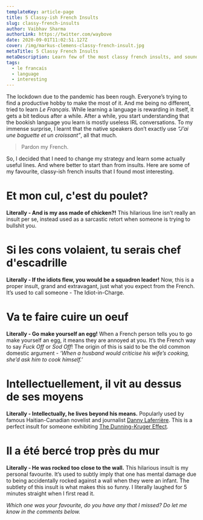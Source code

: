 ```yaml
---
templateKey: article-page
title: 5 Classy-ish French Insults
slug: classy-french-insults
author: Vaibhav Sharma
authorLink: https://twitter.com/waybove
date: 2020-09-01T11:02:51.127Z
cover: /img/markus-clemens-classy-french-insult.jpg
metaTitle: 5 Classy French Insults
metaDescription: Learn few of the most classy french insults, and sound like a true Gentleman.
tags:
  - le francais
  - language
  - interesting
---
```

The lockdown due to the pandemic has been rough. Everyone’s trying to find a productive hobby to make the most of it. And me being no different, tried to learn *Le Français*. While learning a language is rewarding in itself, it gets a bit tedious after a while. After a while, you start understanding that the bookish language you learn is mostly useless IRL conversations. To my immense surprise, I learnt that the native speakers don’t exactly use *“J’ai une baguette et un croissant”*, all that much.

> Pardon my French.

So, I decided that I need to change my strategy and learn some actually useful lines. And where better to start than from insults. Here are some of my favourite, classy-ish french insults that I found most interesting.

# Et mon cul, c'est du poulet?

**Literally - And is my ass made of chicken?!** This hilarious line isn’t really an insult per se, instead used as a sarcastic retort when someone is trying to bullshit you.

# Si les cons volaient, tu serais chef d'escadrille

**Literally - If the idiots flew, you would be a squadron leader!** Now, this is a proper insult, grand and extravagant, just what you expect from the French. It’s used to call someone - The Idiot-in-Charge.

# Va te faire cuire un oeuf

**Literally - Go make yourself an egg!** When a French person tells you to go make yourself an egg, it means they are annoyed at you. It’s the French way to say *Fuck Off* or *Sod Off*! The origin of this is said to be the old common domestic argument - *‘When a husband would criticise his wife’s cooking, she’d ask him to cook himself.’*

# Intellectuellement, il vit au dessus de ses moyens

**Literally - Intellectually, he lives beyond his means.** Popularly used by famous Haitian-Canadian novelist and journalist [Danny Laferrière](https://en.wikipedia.org/wiki/Dany_Laferri%C3%A8re). This is a perfect insult for someone exhibiting [The Dunning-Kruger Effect](https://en.wikipedia.org/wiki/Dunning%E2%80%93Kruger_effect).

# Il a été bercé trop près du mur

**Literally - He was rocked too close to the wall.** This hilarious insult is my personal favourite. It’s used to subtly imply that one has mental damage due to being accidentally rocked against a wall when they were an infant. The subtlety of this insult is what makes this so funny. I literally laughed for 5 minutes straight when I first read it.

*Which one was your favourite, do you have any that I missed? Do let me know in the comments below.*

